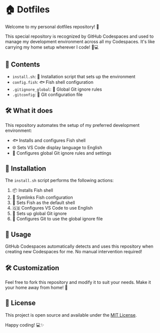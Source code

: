 # 🏠 Dotfiles

Welcome to my personal dotfiles repository! 🎉

This special repository is recognized by GitHub Codespaces and used to manage my development environment across all my Codespaces. It's like carrying my home setup wherever I code! 🧳💻

## 📂 Contents

- `install.sh`: 🚀 Installation script that sets up the environment
- `config.fish`: 🐟 Fish shell configuration
- `.gitignore_global`: 🙈 Global Git ignore rules
- `.gitconfig`: 🔧 Git configuration file

## 🛠 What it does

This repository automates the setup of my preferred development environment:

- 🐟 Installs and configures Fish shell
- 🌐 Sets VS Code display language to English
- 🔧 Configures global Git ignore rules and settings

## 🔄 Installation

The `install.sh` script performs the following actions:

1. 📦 Installs Fish shell
2. 🔗 Symlinks Fish configuration
3. 🐚 Sets Fish as the default shell
4. 🇬🇧 Configures VS Code to use English
5. 📄 Sets up global Git ignore
6. 🔧 Configures Git to use the global ignore file

## 🚀 Usage

GitHub Codespaces automatically detects and uses this repository when creating new Codespaces for me. No manual intervention required! 

## 🛠 Customization

Feel free to fork this repository and modify it to suit your needs. Make it your home away from home! 🏡

## 📝 License

This project is open source and available under the [MIT License](LICENSE).

Happy coding! 💻✨
